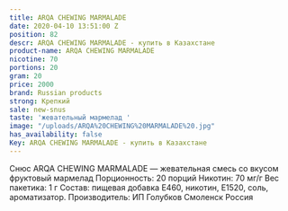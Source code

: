 ```yaml
---
title: ARQA CHEWING MARMALADE
date: 2020-04-10 13:51:00 Z
position: 82
descr: ARQA CHEWING MARMALADE - купить в Казахстане
product-name: ARQA CHEWING MARMALADE
nicotine: 70
portions: 20
gram: 20
price: 2000
brand: Russian products
strong: Крепкий
sale: new-snus
taste: 'жевательный мармелад '
image: "/uploads/ARQA%20CHEWING%20MARMALADE%20.jpg"
has_availability: false
Key: ARQA CHEWING MARMALADE - купить в Казахстане
---
```


Снюс ARQA CHEWING MARMALADE  — жевательная смесь со вкусом фруктовый мармелад  Порционность: 20 порций Никотин: 70 мг/г Вес пакетика: 1 г Состав: пищевая добавка E460, никотин, E1520, соль, ароматизатор. Производитель: ИП Голубков Смоленск Россия